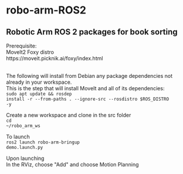 # robo-arm-ROS2
<h2>Robotic Arm ROS 2 packages for book sorting</h2>
  <body>
    Prerequisite:<br>
    MoveIt2 Foxy distro<br>
    https://moveit.picknik.ai/foxy/index.html<br><br>
  
  The following will install from Debian any package dependencies not already in your workspace.<br>
  This is the step that will install MoveIt and all of its dependencies:<br>
    <code>sudo apt update && rosdep install -r --from-paths . --ignore-src --rosdistro $ROS_DISTRO -y</code><br>
    
  Create a new workspace and clone in the src folder<br>
    <code>cd ~/robo_arm_ws</code>
    <br>

  To launch<br>
    <code>ros2 launch robo-arm-bringup demo.launch.py</code><br>
  </body>
  
  Upon launching<br>
    In the RViz, choose "Add" and choose Motion Planning<br>
